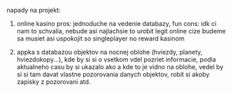 napady na projekt:

1. online kasino
   pros: jednoduche na vedenie databazy, fun
   cons: idk ci nam to schvalia, nebude asi najlachsie to urobit legit online cize budeme sa musiet asi uspokojit so singleplayer no reward kasinom

2. appka s databazou objektov na nocnej oblohe (hviezdy, planety, hviezdokopy...), kde by si si o vsetkom vdel pozriet informacie,
   podla aktualneho casu by si ukazalo ako a kde to je vidno na oblohe,
   vedel by si si tam davat vlastne pozorovania danych objektov, robit si akoby zapisky z pozorovani atd.